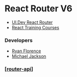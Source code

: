 # React Router V6

- [UI.Dev React Router]()
- [React Training Courses]()

### Developers

- [Ryan Florence]()
- [Michael Jackson]()

### [[router-api]]

[//begin]: # "Autogenerated link references for markdown compatibility"
[router-api]: router-api "Router API"
[//end]: # "Autogenerated link references"
